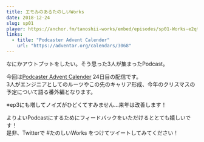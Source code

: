 ```yaml
---
title: エモみのあるたのしいWorks
date: 2018-12-24
slug: sp01
player: https://anchor.fm/tanoshii-works/embed/episodes/sp01-Works-e2qt7a
links:
  - title: "Podcaster Advent Calender"
    url: "https://adventar.org/calendars/3068"
---
```


なにかアウトプットをしたい。そう思った3人が集まったPodcast。  

今回は[Podcaster Advent Calender](https://adventar.org/calendars/3068) 24日目の配信です。  
3人がエンジニアとしてのルーツやこの先のキャリア形成、今年のクリスマスの予定について語る番外編となります。

※ep3にも増してノイズがひどくてすみません...来年は改善します！


よりよいPodcastにするためにフィードバックをいただけるととても嬉しいです！  
是非、Twitterで #たのしいWorks をつけてツイートしてみてください！

